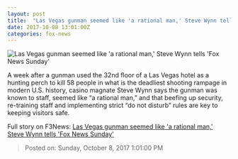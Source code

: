 ```yaml
---
layout: post
title:  "Las Vegas gunman seemed like 'a rational man,' Steve Wynn tells 'Fox News Sunday'"
date: 2017-10-08 13:01:00Z
categories: fox-news
---
```


![Las Vegas gunman seemed like 'a rational man,' Steve Wynn tells 'Fox News Sunday'](http://a57.foxnews.com/images.foxnews.com/content/fox-news/us/2017/10/08/las-vegas-gunman-seemed-like-rational-man-steve-wynn-tells-fox-news-sunday/_jcr_content/article-text/article-par-4/inline_spotlight_ima/image.img.jpg/612/344/1507469518038.jpg?ve=1&tl=1)

A week after a gunman used the 32nd floor of a Las Vegas hotel as a hunting perch to kill 58 people in what is the deadliest shooting rampage in modern U.S. history, casino magnate Steve Wynn says the gunman was known to staff, seemed like “a rational man,” and that beefing up security, re-training staff and implementing strict “do not disturb” rules are key to keeping visitors safe.


Full story on F3News: [Las Vegas gunman seemed like 'a rational man,' Steve Wynn tells 'Fox News Sunday'](http://www.f3nws.com/n/3NpPrH)

> Posted on: Sunday, October 8, 2017 1:01:00 PM
